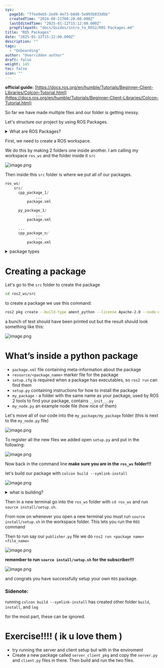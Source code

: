 ```yaml
---
sys:
  pageId: "7fea9eb5-2ed9-4e73-b6d6-5e093b833dbb"
  createdTime: "2024-08-21T00:28:00.000Z"
  lastEditedTime: "2025-01-12T15:12:00.000Z"
  propFilepath: "docs/Guides/intro_to_ROS2/ROS Packages.md"
title: "ROS Packages"
date: "2025-01-12T15:12:00.000Z"
description: ""
tags:
  - "Onboarding"
author: "Overridden author"
draft: false
weight: 145
toc: false
icon: ""
---
```


**official guide:** [https://docs.ros.org/en/humble/Tutorials/Beginner-Client-Libraries/Colcon-Tutorial.html](https://docs.ros.org/en/humble/Tutorials/Beginner-Client-Libraries/Colcon-Tutorial.html)

So far we have made multiple files and our folder is getting messy.

Let's structure our project by using ROS Packages.

<details>

<summary>What are ROS Packages?</summary>

ROS Packages are, as the name implies, packages of code that are highly sharable between ROS developers.

They consist of a folder, `package.xml` file, and source code

```python
      cpp_package_1/
		      ... imagine much code files here ..
          package.xml
```

</details>

First, we need to create a ROS workspace.

We do this by making 2 folders one inside another. I am calling my workspace `ros_ws` and the folder inside it `src`

![image.png](https://prod-files-secure.s3.us-west-2.amazonaws.com/d518164a-d88e-44d1-a4ee-3adb3bd8bce0/70706947-fd18-4537-a67b-e12946812d31/image.png?X-Amz-Algorithm=AWS4-HMAC-SHA256&X-Amz-Content-Sha256=UNSIGNED-PAYLOAD&X-Amz-Credential=ASIAZI2LB4667OG5T3IH%2F20250417%2Fus-west-2%2Fs3%2Faws4_request&X-Amz-Date=20250417T090924Z&X-Amz-Expires=3600&X-Amz-Security-Token=IQoJb3JpZ2luX2VjENH%2F%2F%2F%2F%2F%2F%2F%2F%2F%2FwEaCXVzLXdlc3QtMiJIMEYCIQCiBbWYigWXke4RZaU8otR76x7xeEJ6oIQUz2be8sS%2FgAIhAN%2BK7iRnxcMsDmeddCiqTeAaKO0rmSh6xAkGvNIbumxqKv8DCFoQABoMNjM3NDIzMTgzODA1IgxCZ5ZZ0KVX5mlAyRkq3AO%2B5FUCkmfzlO4q4LV3K7Y6ycZ8qQneGTtl0eL6nJOpQalEo9exsdncYp35a0jAXHVqKt7lFDRG%2FXrV5S8msbbZBTj0KpJuyEb6NVgVtjH1tjzwJ7rzfi%2BksP03zR0rXNT71I8OY9LyDzaR40N8IjV06mGswow3p1ENf%2BhPZbOZo0rmA0%2F06EMsCDaNSli1QmZGQnxN2b0ipDTwTJJkLsCrAcVXbY9eOeCN%2BKQ6IQIST%2Fy%2Bonr2RKuJQY9wl24k1H%2F2Ib88%2B1bx5L7nD1rKyrSoFq%2FlwPKw7OzU8H7VMplS3xRiDXZH3InWCG7dbvWrW2gJ90GiSZ9e8NN437LwdzAsFVFv5L0nf7P8TGrqkac2Lb1fYQEXKH9R%2BkTt8VkKaIrytsnhZOhiHhGfzDZP9Ba9lpn941nVRVQMPtE3ZemjdW4wE6Db4g5HvVtET0uslLy6G%2BbStxrEKnDkRmXAs8Mwz0ETSdCgDGyMmV2M7x6N%2F4DF4ho0R%2BYo%2BRmIRkeZxJpjP4Vkbh%2ByG2ZOzHA7J%2ByhBe9EcRV3mmC49AFw%2FJzZRjIn4l3ZrqUjXWnpNTTUzQyCQagNs4n6tBIGtJOtiFsrmSr60G0ivsLiD4QQip9sgG%2FmIwC1QSscqYzYBzCd%2BoLABjqkAVsbPR%2BbZK0BxGiDal60pHXKgjbDSlu4hqEvYvH5Jdqjcgxl%2B39yE238qmpfbHgmj2MCE4kfmOTpEw7Ge8UbqDaVkIXB3o6vALacMZIyyeSrxWtUdu2VaXLaflJt8mqtS9N1irv7QwkPRqc2twQQiHyeTAs3chzM%2FD78dr6eseuB7EGpjq2VvJKGN3u8u0dIvvgiV5LAC46k1namgtkdNUUI7H9W&X-Amz-Signature=846de203e405fd69d11eb6eab36113f67528f6a9afc56b56122f7812e6263696&X-Amz-SignedHeaders=host&x-id=GetObject)

Then inside this `src` folder is where we put all of our packages.

```python
ros_ws/
    src/
      cpp_package_1/
		      ...
          package.xml

      py_package_1/
		      ...
          package.xml

      ...
      cpp_package_n/
		      ...
          package.xml

```

<details>

<summary>package types</summary>

packages can be either `C++` or python.

the intern file structure is different for each but for this guide we will stick to creating python packages

</details>

# Creating a package

Let's go to the `src` folder to create the package

```bash
cd ros2_ws/src
```

to create a package we use this command:

```bash
ros2 pkg create --build-type ament_python --license Apache-2.0 --node-name my_node my_package
```

a bunch of text should have been printed out but the result should look something like this:

![image.png](https://prod-files-secure.s3.us-west-2.amazonaws.com/d518164a-d88e-44d1-a4ee-3adb3bd8bce0/e6cf1e3f-8512-4a3e-b131-079f800bf3e8/image.png?X-Amz-Algorithm=AWS4-HMAC-SHA256&X-Amz-Content-Sha256=UNSIGNED-PAYLOAD&X-Amz-Credential=ASIAZI2LB4667OG5T3IH%2F20250417%2Fus-west-2%2Fs3%2Faws4_request&X-Amz-Date=20250417T090924Z&X-Amz-Expires=3600&X-Amz-Security-Token=IQoJb3JpZ2luX2VjENH%2F%2F%2F%2F%2F%2F%2F%2F%2F%2FwEaCXVzLXdlc3QtMiJIMEYCIQCiBbWYigWXke4RZaU8otR76x7xeEJ6oIQUz2be8sS%2FgAIhAN%2BK7iRnxcMsDmeddCiqTeAaKO0rmSh6xAkGvNIbumxqKv8DCFoQABoMNjM3NDIzMTgzODA1IgxCZ5ZZ0KVX5mlAyRkq3AO%2B5FUCkmfzlO4q4LV3K7Y6ycZ8qQneGTtl0eL6nJOpQalEo9exsdncYp35a0jAXHVqKt7lFDRG%2FXrV5S8msbbZBTj0KpJuyEb6NVgVtjH1tjzwJ7rzfi%2BksP03zR0rXNT71I8OY9LyDzaR40N8IjV06mGswow3p1ENf%2BhPZbOZo0rmA0%2F06EMsCDaNSli1QmZGQnxN2b0ipDTwTJJkLsCrAcVXbY9eOeCN%2BKQ6IQIST%2Fy%2Bonr2RKuJQY9wl24k1H%2F2Ib88%2B1bx5L7nD1rKyrSoFq%2FlwPKw7OzU8H7VMplS3xRiDXZH3InWCG7dbvWrW2gJ90GiSZ9e8NN437LwdzAsFVFv5L0nf7P8TGrqkac2Lb1fYQEXKH9R%2BkTt8VkKaIrytsnhZOhiHhGfzDZP9Ba9lpn941nVRVQMPtE3ZemjdW4wE6Db4g5HvVtET0uslLy6G%2BbStxrEKnDkRmXAs8Mwz0ETSdCgDGyMmV2M7x6N%2F4DF4ho0R%2BYo%2BRmIRkeZxJpjP4Vkbh%2ByG2ZOzHA7J%2ByhBe9EcRV3mmC49AFw%2FJzZRjIn4l3ZrqUjXWnpNTTUzQyCQagNs4n6tBIGtJOtiFsrmSr60G0ivsLiD4QQip9sgG%2FmIwC1QSscqYzYBzCd%2BoLABjqkAVsbPR%2BbZK0BxGiDal60pHXKgjbDSlu4hqEvYvH5Jdqjcgxl%2B39yE238qmpfbHgmj2MCE4kfmOTpEw7Ge8UbqDaVkIXB3o6vALacMZIyyeSrxWtUdu2VaXLaflJt8mqtS9N1irv7QwkPRqc2twQQiHyeTAs3chzM%2FD78dr6eseuB7EGpjq2VvJKGN3u8u0dIvvgiV5LAC46k1namgtkdNUUI7H9W&X-Amz-Signature=650a854de2b87e94be8cb5d729ce052d7fbba2f645b6b48bbf031fce31814582&X-Amz-SignedHeaders=host&x-id=GetObject)

# What’s inside a python package

- `package.xml` file containing meta-information about the package
- `resource/<package_name>` marker file for the package
- `setup.cfg` is required when a package has executables, so `ros2 run` can find them
- `setup.py` containing instructions for how to install the package
- `my_package` - a folder with the same name as your package, used by ROS 2 tools to find your package, contains `__init__.py`
- `my_node.py` an example node file (how nice of them)

Let's move all of our code into the `my_package/my_package` folder (this is next to the `my_node.py` file)

![image.png](https://prod-files-secure.s3.us-west-2.amazonaws.com/d518164a-d88e-44d1-a4ee-3adb3bd8bce0/9ce58f11-0da9-4d3e-b86d-506a9685d378/image.png?X-Amz-Algorithm=AWS4-HMAC-SHA256&X-Amz-Content-Sha256=UNSIGNED-PAYLOAD&X-Amz-Credential=ASIAZI2LB4667OG5T3IH%2F20250417%2Fus-west-2%2Fs3%2Faws4_request&X-Amz-Date=20250417T090924Z&X-Amz-Expires=3600&X-Amz-Security-Token=IQoJb3JpZ2luX2VjENH%2F%2F%2F%2F%2F%2F%2F%2F%2F%2FwEaCXVzLXdlc3QtMiJIMEYCIQCiBbWYigWXke4RZaU8otR76x7xeEJ6oIQUz2be8sS%2FgAIhAN%2BK7iRnxcMsDmeddCiqTeAaKO0rmSh6xAkGvNIbumxqKv8DCFoQABoMNjM3NDIzMTgzODA1IgxCZ5ZZ0KVX5mlAyRkq3AO%2B5FUCkmfzlO4q4LV3K7Y6ycZ8qQneGTtl0eL6nJOpQalEo9exsdncYp35a0jAXHVqKt7lFDRG%2FXrV5S8msbbZBTj0KpJuyEb6NVgVtjH1tjzwJ7rzfi%2BksP03zR0rXNT71I8OY9LyDzaR40N8IjV06mGswow3p1ENf%2BhPZbOZo0rmA0%2F06EMsCDaNSli1QmZGQnxN2b0ipDTwTJJkLsCrAcVXbY9eOeCN%2BKQ6IQIST%2Fy%2Bonr2RKuJQY9wl24k1H%2F2Ib88%2B1bx5L7nD1rKyrSoFq%2FlwPKw7OzU8H7VMplS3xRiDXZH3InWCG7dbvWrW2gJ90GiSZ9e8NN437LwdzAsFVFv5L0nf7P8TGrqkac2Lb1fYQEXKH9R%2BkTt8VkKaIrytsnhZOhiHhGfzDZP9Ba9lpn941nVRVQMPtE3ZemjdW4wE6Db4g5HvVtET0uslLy6G%2BbStxrEKnDkRmXAs8Mwz0ETSdCgDGyMmV2M7x6N%2F4DF4ho0R%2BYo%2BRmIRkeZxJpjP4Vkbh%2ByG2ZOzHA7J%2ByhBe9EcRV3mmC49AFw%2FJzZRjIn4l3ZrqUjXWnpNTTUzQyCQagNs4n6tBIGtJOtiFsrmSr60G0ivsLiD4QQip9sgG%2FmIwC1QSscqYzYBzCd%2BoLABjqkAVsbPR%2BbZK0BxGiDal60pHXKgjbDSlu4hqEvYvH5Jdqjcgxl%2B39yE238qmpfbHgmj2MCE4kfmOTpEw7Ge8UbqDaVkIXB3o6vALacMZIyyeSrxWtUdu2VaXLaflJt8mqtS9N1irv7QwkPRqc2twQQiHyeTAs3chzM%2FD78dr6eseuB7EGpjq2VvJKGN3u8u0dIvvgiV5LAC46k1namgtkdNUUI7H9W&X-Amz-Signature=8288502eb8d65072dae72c95397dc634952c737bc5c8f768a45aa479e9a5832a&X-Amz-SignedHeaders=host&x-id=GetObject)

To register all the new files we added open `setup.py` and put in the following:

![image.png](https://prod-files-secure.s3.us-west-2.amazonaws.com/d518164a-d88e-44d1-a4ee-3adb3bd8bce0/1cd7c262-4cae-4496-9d75-c178537d24a2/image.png?X-Amz-Algorithm=AWS4-HMAC-SHA256&X-Amz-Content-Sha256=UNSIGNED-PAYLOAD&X-Amz-Credential=ASIAZI2LB4667OG5T3IH%2F20250417%2Fus-west-2%2Fs3%2Faws4_request&X-Amz-Date=20250417T090924Z&X-Amz-Expires=3600&X-Amz-Security-Token=IQoJb3JpZ2luX2VjENH%2F%2F%2F%2F%2F%2F%2F%2F%2F%2FwEaCXVzLXdlc3QtMiJIMEYCIQCiBbWYigWXke4RZaU8otR76x7xeEJ6oIQUz2be8sS%2FgAIhAN%2BK7iRnxcMsDmeddCiqTeAaKO0rmSh6xAkGvNIbumxqKv8DCFoQABoMNjM3NDIzMTgzODA1IgxCZ5ZZ0KVX5mlAyRkq3AO%2B5FUCkmfzlO4q4LV3K7Y6ycZ8qQneGTtl0eL6nJOpQalEo9exsdncYp35a0jAXHVqKt7lFDRG%2FXrV5S8msbbZBTj0KpJuyEb6NVgVtjH1tjzwJ7rzfi%2BksP03zR0rXNT71I8OY9LyDzaR40N8IjV06mGswow3p1ENf%2BhPZbOZo0rmA0%2F06EMsCDaNSli1QmZGQnxN2b0ipDTwTJJkLsCrAcVXbY9eOeCN%2BKQ6IQIST%2Fy%2Bonr2RKuJQY9wl24k1H%2F2Ib88%2B1bx5L7nD1rKyrSoFq%2FlwPKw7OzU8H7VMplS3xRiDXZH3InWCG7dbvWrW2gJ90GiSZ9e8NN437LwdzAsFVFv5L0nf7P8TGrqkac2Lb1fYQEXKH9R%2BkTt8VkKaIrytsnhZOhiHhGfzDZP9Ba9lpn941nVRVQMPtE3ZemjdW4wE6Db4g5HvVtET0uslLy6G%2BbStxrEKnDkRmXAs8Mwz0ETSdCgDGyMmV2M7x6N%2F4DF4ho0R%2BYo%2BRmIRkeZxJpjP4Vkbh%2ByG2ZOzHA7J%2ByhBe9EcRV3mmC49AFw%2FJzZRjIn4l3ZrqUjXWnpNTTUzQyCQagNs4n6tBIGtJOtiFsrmSr60G0ivsLiD4QQip9sgG%2FmIwC1QSscqYzYBzCd%2BoLABjqkAVsbPR%2BbZK0BxGiDal60pHXKgjbDSlu4hqEvYvH5Jdqjcgxl%2B39yE238qmpfbHgmj2MCE4kfmOTpEw7Ge8UbqDaVkIXB3o6vALacMZIyyeSrxWtUdu2VaXLaflJt8mqtS9N1irv7QwkPRqc2twQQiHyeTAs3chzM%2FD78dr6eseuB7EGpjq2VvJKGN3u8u0dIvvgiV5LAC46k1namgtkdNUUI7H9W&X-Amz-Signature=c90ae51c90e70d2ef5a2a29a59566137e761e48ec66a0c0cbfd499d9441797a0&X-Amz-SignedHeaders=host&x-id=GetObject)

Now back in the command line **make sure you are in the** **`ros_ws`** **folder!!!**

let's build our package with `colcon build --symlink-install`

![image.png](https://prod-files-secure.s3.us-west-2.amazonaws.com/d518164a-d88e-44d1-a4ee-3adb3bd8bce0/2f2a0d27-b173-48fd-b189-5f5c0ce65619/image.png?X-Amz-Algorithm=AWS4-HMAC-SHA256&X-Amz-Content-Sha256=UNSIGNED-PAYLOAD&X-Amz-Credential=ASIAZI2LB4667OG5T3IH%2F20250417%2Fus-west-2%2Fs3%2Faws4_request&X-Amz-Date=20250417T090923Z&X-Amz-Expires=3600&X-Amz-Security-Token=IQoJb3JpZ2luX2VjENH%2F%2F%2F%2F%2F%2F%2F%2F%2F%2FwEaCXVzLXdlc3QtMiJIMEYCIQCiBbWYigWXke4RZaU8otR76x7xeEJ6oIQUz2be8sS%2FgAIhAN%2BK7iRnxcMsDmeddCiqTeAaKO0rmSh6xAkGvNIbumxqKv8DCFoQABoMNjM3NDIzMTgzODA1IgxCZ5ZZ0KVX5mlAyRkq3AO%2B5FUCkmfzlO4q4LV3K7Y6ycZ8qQneGTtl0eL6nJOpQalEo9exsdncYp35a0jAXHVqKt7lFDRG%2FXrV5S8msbbZBTj0KpJuyEb6NVgVtjH1tjzwJ7rzfi%2BksP03zR0rXNT71I8OY9LyDzaR40N8IjV06mGswow3p1ENf%2BhPZbOZo0rmA0%2F06EMsCDaNSli1QmZGQnxN2b0ipDTwTJJkLsCrAcVXbY9eOeCN%2BKQ6IQIST%2Fy%2Bonr2RKuJQY9wl24k1H%2F2Ib88%2B1bx5L7nD1rKyrSoFq%2FlwPKw7OzU8H7VMplS3xRiDXZH3InWCG7dbvWrW2gJ90GiSZ9e8NN437LwdzAsFVFv5L0nf7P8TGrqkac2Lb1fYQEXKH9R%2BkTt8VkKaIrytsnhZOhiHhGfzDZP9Ba9lpn941nVRVQMPtE3ZemjdW4wE6Db4g5HvVtET0uslLy6G%2BbStxrEKnDkRmXAs8Mwz0ETSdCgDGyMmV2M7x6N%2F4DF4ho0R%2BYo%2BRmIRkeZxJpjP4Vkbh%2ByG2ZOzHA7J%2ByhBe9EcRV3mmC49AFw%2FJzZRjIn4l3ZrqUjXWnpNTTUzQyCQagNs4n6tBIGtJOtiFsrmSr60G0ivsLiD4QQip9sgG%2FmIwC1QSscqYzYBzCd%2BoLABjqkAVsbPR%2BbZK0BxGiDal60pHXKgjbDSlu4hqEvYvH5Jdqjcgxl%2B39yE238qmpfbHgmj2MCE4kfmOTpEw7Ge8UbqDaVkIXB3o6vALacMZIyyeSrxWtUdu2VaXLaflJt8mqtS9N1irv7QwkPRqc2twQQiHyeTAs3chzM%2FD78dr6eseuB7EGpjq2VvJKGN3u8u0dIvvgiV5LAC46k1namgtkdNUUI7H9W&X-Amz-Signature=425258e980bc2edfd1b4d05e78fdbe4a4f3178033c998f47f0686cbe8a2f8866&X-Amz-SignedHeaders=host&x-id=GetObject)

<details>

<summary>what is building?</summary>

if you are a CS major at Rose-Hulman you will learn the answer to this in CSSE132

but TLDR; is it combines all the code files into one program that can be run easily 

</details>

Then in a new terminal go into the `ros_ws` folder with `cd ros_ws` and run `source install/setup.sh`. 

From now on whenever you open a new terminal you must run `source install/setup.sh` in the workspace folder. This lets you run the `ROS` command

Then to run say our `publisher.py` file we do `ros2 run <package name> <file_name>`

![image.png](https://prod-files-secure.s3.us-west-2.amazonaws.com/d518164a-d88e-44d1-a4ee-3adb3bd8bce0/4f4b1219-3a44-4632-aa0a-ce3471699f59/image.png?X-Amz-Algorithm=AWS4-HMAC-SHA256&X-Amz-Content-Sha256=UNSIGNED-PAYLOAD&X-Amz-Credential=ASIAZI2LB4667OG5T3IH%2F20250417%2Fus-west-2%2Fs3%2Faws4_request&X-Amz-Date=20250417T090924Z&X-Amz-Expires=3600&X-Amz-Security-Token=IQoJb3JpZ2luX2VjENH%2F%2F%2F%2F%2F%2F%2F%2F%2F%2FwEaCXVzLXdlc3QtMiJIMEYCIQCiBbWYigWXke4RZaU8otR76x7xeEJ6oIQUz2be8sS%2FgAIhAN%2BK7iRnxcMsDmeddCiqTeAaKO0rmSh6xAkGvNIbumxqKv8DCFoQABoMNjM3NDIzMTgzODA1IgxCZ5ZZ0KVX5mlAyRkq3AO%2B5FUCkmfzlO4q4LV3K7Y6ycZ8qQneGTtl0eL6nJOpQalEo9exsdncYp35a0jAXHVqKt7lFDRG%2FXrV5S8msbbZBTj0KpJuyEb6NVgVtjH1tjzwJ7rzfi%2BksP03zR0rXNT71I8OY9LyDzaR40N8IjV06mGswow3p1ENf%2BhPZbOZo0rmA0%2F06EMsCDaNSli1QmZGQnxN2b0ipDTwTJJkLsCrAcVXbY9eOeCN%2BKQ6IQIST%2Fy%2Bonr2RKuJQY9wl24k1H%2F2Ib88%2B1bx5L7nD1rKyrSoFq%2FlwPKw7OzU8H7VMplS3xRiDXZH3InWCG7dbvWrW2gJ90GiSZ9e8NN437LwdzAsFVFv5L0nf7P8TGrqkac2Lb1fYQEXKH9R%2BkTt8VkKaIrytsnhZOhiHhGfzDZP9Ba9lpn941nVRVQMPtE3ZemjdW4wE6Db4g5HvVtET0uslLy6G%2BbStxrEKnDkRmXAs8Mwz0ETSdCgDGyMmV2M7x6N%2F4DF4ho0R%2BYo%2BRmIRkeZxJpjP4Vkbh%2ByG2ZOzHA7J%2ByhBe9EcRV3mmC49AFw%2FJzZRjIn4l3ZrqUjXWnpNTTUzQyCQagNs4n6tBIGtJOtiFsrmSr60G0ivsLiD4QQip9sgG%2FmIwC1QSscqYzYBzCd%2BoLABjqkAVsbPR%2BbZK0BxGiDal60pHXKgjbDSlu4hqEvYvH5Jdqjcgxl%2B39yE238qmpfbHgmj2MCE4kfmOTpEw7Ge8UbqDaVkIXB3o6vALacMZIyyeSrxWtUdu2VaXLaflJt8mqtS9N1irv7QwkPRqc2twQQiHyeTAs3chzM%2FD78dr6eseuB7EGpjq2VvJKGN3u8u0dIvvgiV5LAC46k1namgtkdNUUI7H9W&X-Amz-Signature=a380efe6ba2c1f9e5b9cd5e081368d923e81b356da99dd0ae8ef04348a9ca38c&X-Amz-SignedHeaders=host&x-id=GetObject)

**remember to run** **`source install/setup.sh`** **for the subscriber!!!**

![image.png](https://prod-files-secure.s3.us-west-2.amazonaws.com/d518164a-d88e-44d1-a4ee-3adb3bd8bce0/02121119-dad4-49ec-8356-c956108b4243/image.png?X-Amz-Algorithm=AWS4-HMAC-SHA256&X-Amz-Content-Sha256=UNSIGNED-PAYLOAD&X-Amz-Credential=ASIAZI2LB4667OG5T3IH%2F20250417%2Fus-west-2%2Fs3%2Faws4_request&X-Amz-Date=20250417T090924Z&X-Amz-Expires=3600&X-Amz-Security-Token=IQoJb3JpZ2luX2VjENH%2F%2F%2F%2F%2F%2F%2F%2F%2F%2FwEaCXVzLXdlc3QtMiJIMEYCIQCiBbWYigWXke4RZaU8otR76x7xeEJ6oIQUz2be8sS%2FgAIhAN%2BK7iRnxcMsDmeddCiqTeAaKO0rmSh6xAkGvNIbumxqKv8DCFoQABoMNjM3NDIzMTgzODA1IgxCZ5ZZ0KVX5mlAyRkq3AO%2B5FUCkmfzlO4q4LV3K7Y6ycZ8qQneGTtl0eL6nJOpQalEo9exsdncYp35a0jAXHVqKt7lFDRG%2FXrV5S8msbbZBTj0KpJuyEb6NVgVtjH1tjzwJ7rzfi%2BksP03zR0rXNT71I8OY9LyDzaR40N8IjV06mGswow3p1ENf%2BhPZbOZo0rmA0%2F06EMsCDaNSli1QmZGQnxN2b0ipDTwTJJkLsCrAcVXbY9eOeCN%2BKQ6IQIST%2Fy%2Bonr2RKuJQY9wl24k1H%2F2Ib88%2B1bx5L7nD1rKyrSoFq%2FlwPKw7OzU8H7VMplS3xRiDXZH3InWCG7dbvWrW2gJ90GiSZ9e8NN437LwdzAsFVFv5L0nf7P8TGrqkac2Lb1fYQEXKH9R%2BkTt8VkKaIrytsnhZOhiHhGfzDZP9Ba9lpn941nVRVQMPtE3ZemjdW4wE6Db4g5HvVtET0uslLy6G%2BbStxrEKnDkRmXAs8Mwz0ETSdCgDGyMmV2M7x6N%2F4DF4ho0R%2BYo%2BRmIRkeZxJpjP4Vkbh%2ByG2ZOzHA7J%2ByhBe9EcRV3mmC49AFw%2FJzZRjIn4l3ZrqUjXWnpNTTUzQyCQagNs4n6tBIGtJOtiFsrmSr60G0ivsLiD4QQip9sgG%2FmIwC1QSscqYzYBzCd%2BoLABjqkAVsbPR%2BbZK0BxGiDal60pHXKgjbDSlu4hqEvYvH5Jdqjcgxl%2B39yE238qmpfbHgmj2MCE4kfmOTpEw7Ge8UbqDaVkIXB3o6vALacMZIyyeSrxWtUdu2VaXLaflJt8mqtS9N1irv7QwkPRqc2twQQiHyeTAs3chzM%2FD78dr6eseuB7EGpjq2VvJKGN3u8u0dIvvgiV5LAC46k1namgtkdNUUI7H9W&X-Amz-Signature=9270eaca492d93c24b8c3bace6b955fdb23e513de06a18b31a5cef7be3a5bb9e&X-Amz-SignedHeaders=host&x-id=GetObject)

and congrats you have successfully setup your own `ROS` package.

### Sidenote:

running `colcon build --symlink-install` has created other folder `build`, `install`, and `log`

for the most part, these can be ignored.

# Exercise!!!! ( ik u love them )

- try running the server and client setup but with in the enviroment
- Create a new package called `server_client_pkg` and copy the `server.py` and `client.py` files in there. Then build and run the two files.
